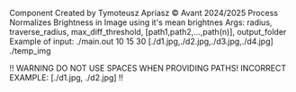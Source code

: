 Component Created by Tymoteusz Apriasz
© Avant 2024/2025
Process Normalizes Brightness in Image using it's mean brightnes
Args:  radius, traverse_radius, max_diff_threshold, [path1,path2,...,path(n)], output_folder
Example of input: ./main.out 10 15 30 [./d1.jpg,./d2.jpg,./d3.jpg,./d4.jpg] ./temp_img

!! WARNING DO NOT USE SPACES WHEN PROVIDING PATHS! INCORRECT EXAMPLE: [./d1.jpg, ./d2.jpg] !!